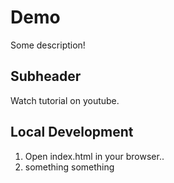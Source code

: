 # Demo 

Some description!


## Subheader

Watch tutorial on youtube.

## Local Development

1. Open index.html in your browser..
2. something something